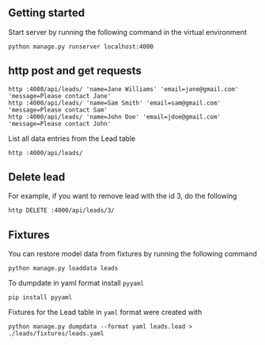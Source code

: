 ## Getting started

Start server by running the following command in the virtual environment

```shell
python manage.py runserver localhost:4000
```

## http post and get requests

```shell
http :4000/api/leads/ 'name=Jane Williams' 'email=jane@gmail.com' 'message=Please contact Jane'
http :4000/api/leads/ 'name=Sam Smith' 'email=sam@gmail.com' 'message=Please contact Sam'
http :4000/api/leads/ 'name=John Doe' 'email=jdoe@gmail.com' 'message=Please contact John'
```

List all data entries from the Lead table

```shell
http :4000/api/leads/
```

## Delete lead

For example, if you want to remove lead with the id 3, do the following

```shell
http DELETE :4000/api/leads/3/
```

## Fixtures

You can restore model data from fixtures by running the following command

```shell
python manage.py loaddata leads
```

To dumpdate in yaml format install `pyyaml`

```shell
pip install pyyaml
```

Fixtures for the Lead table in `yaml` format were created with

```shell
python manage.py dumpdata --format yaml leads.lead > ./leads/fixtures/leads.yaml
```
